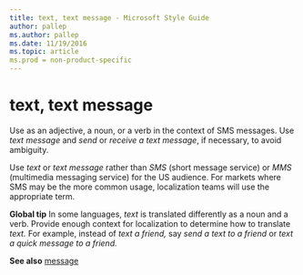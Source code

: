 ```yaml
---
title: text, text message - Microsoft Style Guide
author: pallep
ms.author: pallep
ms.date: 11/19/2016
ms.topic: article
ms.prod = non-product-specific
---
```


# text, text message

Use as an adjective, a noun, or a verb in the context of SMS messages. Use *text message* and *send* or *receive* *a text message*, if necessary, to avoid ambiguity. 

Use *text* or *text message* rather than *SMS* (short message service) or *MMS* (multimedia
messaging service) for the US audience. For markets where SMS may be
the more common usage, localization teams will use the appropriate term.

**Global tip**  In some languages, *text* is translated differently as a noun and a verb. Provide enough context for localization to determine how to translate *text.* For example, instead of *text a friend,* say *send a text to a friend* or *text a quick message to a friend.*

**See also** [message](/style-guide/a-z-word-list-term-collections/m/message)
